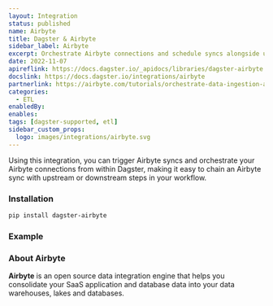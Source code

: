 ```yaml
---
layout: Integration
status: published
name: Airbyte
title: Dagster & Airbyte
sidebar_label: Airbyte
excerpt: Orchestrate Airbyte connections and schedule syncs alongside upstream or downstream dependencies.
date: 2022-11-07
apireflink: https://docs.dagster.io/_apidocs/libraries/dagster-airbyte
docslink: https://docs.dagster.io/integrations/airbyte
partnerlink: https://airbyte.com/tutorials/orchestrate-data-ingestion-and-transformation-pipelines
categories:
  - ETL
enabledBy:
enables:
tags: [dagster-supported, etl]
sidebar_custom_props: 
  logo: images/integrations/airbyte.svg
---
```


Using this integration, you can trigger Airbyte syncs and orchestrate your Airbyte connections from within Dagster, making it easy to chain an Airbyte sync with upstream or downstream steps in your workflow.

### Installation

```bash
pip install dagster-airbyte
```

### Example

<CodeExample filePath="integrations/airbyte.py" language="python" />

### About Airbyte

**Airbyte** is an open source data integration engine that helps you consolidate your SaaS application and database data into your data warehouses, lakes and databases.
